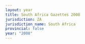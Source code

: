 ```yaml
---
layout: year
title: South Africa Gazettes 2008
jurisdiction: ZA
jurisdiction_name: South Africa
provincial: false
year: "2008"
---
```

